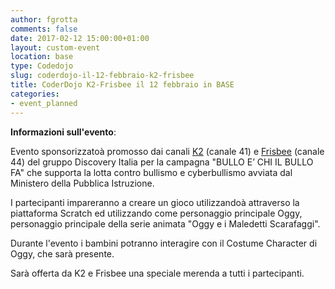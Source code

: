 ```yaml
---
author: fgrotta
comments: false
date: 2017-02-12 15:00:00+01:00
layout: custom-event
location: base
type: Codedojo
slug: coderdojo-il-12-febbraio-k2-frisbee
title: CoderDojo K2-Frisbee il 12 febbraio in BASE
categories:
- event_planned
---
```



**Informazioni sull'evento**:

Evento sponsorizzatoà promosso dai canali [K2](http://www.k2tv.it/) (canale 41) e [Frisbee](http://www.frisbeetv.it/)  (canale 44) del gruppo Discovery Italia per la campagna "BULLO E’ CHI IL BULLO FA" che supporta la lotta contro bullismo e cyberbullismo avviata dal Ministero della Pubblica Istruzione. 
 
I partecipanti impareranno a creare un gioco utilizzandoà attraverso la piattaforma Scratch ed utilizzando come personaggio principale Oggy, personaggio principale della serie animata "Oggy e i Maledetti Scarafaggi".
 
Durante l'evento i bambini potranno interagire con il Costume Character di Oggy, che sarà presente.
 
Sarà offerta da K2 e Frisbee una speciale merenda a tutti i partecipanti.